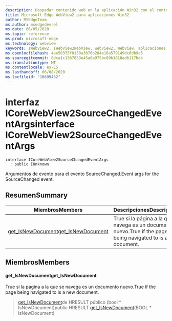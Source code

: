```yaml
---
description: Hospedar contenido web en la aplicación Win32 con el control Microsoft Edge WebView2
title: Microsoft Edge WebView2 para aplicaciones Win32
author: MSEdgeTeam
ms.author: msedgedevrel
ms.date: 06/05/2020
ms.topic: reference
ms.prod: microsoft-edge
ms.technology: webview
keywords: IWebView2, IWebView2WebView, webview2, WebView, aplicaciones Win32, Win32, Edge, ICoreWebView2, ICoreWebView2Controller, control de explorador, HTML Edge
ms.openlocfilehash: 4ae58375f0158a3876b284e16a579149dc6db9a5
ms.sourcegitcommit: 8dca1c1367853e45a0a975bc89b1818adb117bd4
ms.translationtype: MT
ms.contentlocale: es-ES
ms.lasthandoff: 06/08/2020
ms.locfileid: "10699432"
---
```

# <span data-ttu-id="51076-104">interfaz ICoreWebView2SourceChangedEventArgs</span><span class="sxs-lookup"><span data-stu-id="51076-104">interface ICoreWebView2SourceChangedEventArgs</span></span> 

```
interface ICoreWebView2SourceChangedEventArgs
  : public IUnknown
```

<span data-ttu-id="51076-105">Argumentos de evento para el evento SourceChanged.</span><span class="sxs-lookup"><span data-stu-id="51076-105">Event args for the SourceChanged event.</span></span>

## <span data-ttu-id="51076-106">Resumen</span><span class="sxs-lookup"><span data-stu-id="51076-106">Summary</span></span>

 <span data-ttu-id="51076-107">Miembros</span><span class="sxs-lookup"><span data-stu-id="51076-107">Members</span></span>                        | <span data-ttu-id="51076-108">Descripciones</span><span class="sxs-lookup"><span data-stu-id="51076-108">Descriptions</span></span>
--------------------------------|---------------------------------------------
[<span data-ttu-id="51076-109">get_IsNewDocument</span><span class="sxs-lookup"><span data-stu-id="51076-109">get_IsNewDocument</span></span>](#get_isnewdocument) | <span data-ttu-id="51076-110">True si la página a la que se navega es un documento nuevo.</span><span class="sxs-lookup"><span data-stu-id="51076-110">True if the page being navigated to is a new document.</span></span>

## <span data-ttu-id="51076-111">Miembros</span><span class="sxs-lookup"><span data-stu-id="51076-111">Members</span></span>

#### <span data-ttu-id="51076-112">get_IsNewDocument</span><span class="sxs-lookup"><span data-stu-id="51076-112">get_IsNewDocument</span></span> 

<span data-ttu-id="51076-113">True si la página a la que se navega es un documento nuevo.</span><span class="sxs-lookup"><span data-stu-id="51076-113">True if the page being navigated to is a new document.</span></span>

> <span data-ttu-id="51076-114">[get_IsNewDocument](#get_isnewdocument)de HRESULT público (bool \* IsNewDocument)</span><span class="sxs-lookup"><span data-stu-id="51076-114">public HRESULT [get_IsNewDocument](#get_isnewdocument)(BOOL \* isNewDocument)</span></span>

